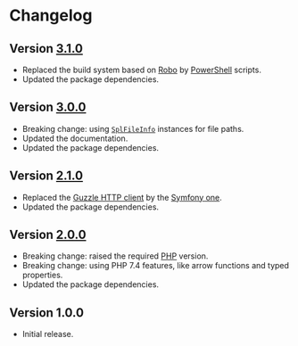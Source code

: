 # Changelog

## Version [3.1.0](https://git.belin.io/cedx/robo-php-minify/compare/v3.0.0...v3.1.0)
- Replaced the build system based on [Robo](https://robo.li) by [PowerShell](https://docs.microsoft.com/en-us/powershell) scripts.
- Updated the package dependencies.

## Version [3.0.0](https://git.belin.io/cedx/robo-php-minify/compare/v2.1.0...v3.0.0)
- Breaking change: using [`SplFileInfo`](https://www.php.net/manual/en/class.splfileinfo.php) instances for file paths.
- Updated the documentation.
- Updated the package dependencies.

## Version [2.1.0](https://git.belin.io/cedx/robo-php-minify/compare/v2.0.0...v2.1.0)
- Replaced the [Guzzle HTTP client](http://docs.guzzlephp.org) by the [Symfony one](https://symfony.com/doc/current/components/http_client.html).
- Updated the package dependencies.

## Version [2.0.0](https://git.belin.io/cedx/robo-php-minify/compare/v1.0.0...v2.0.0)
- Breaking change: raised the required [PHP](https://www.php.net) version.
- Breaking change: using PHP 7.4 features, like arrow functions and typed properties.
- Updated the package dependencies.

## Version 1.0.0
- Initial release.
